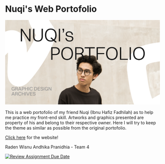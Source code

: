 # Nuqi's Web Portofolio

![Nuqi's Portofolio banner](./img/banner.png)

This is a web portofolio of my friend Nuqi (Ibnu Hafiz Fadhilah) as to help me practice my front-end skill. Artworks and graphics presented are property of his and belong to their respective owner. Here I will try to keep the theme as similar as possible from the original portofolio.

[Click here](https://module-1-rwandhika.netlify.app) for the website!

Raden Wisnu Andhika Pranidhia - Team 4

[![Review Assignment Due Date](https://classroom.github.com/assets/deadline-readme-button-24ddc0f5d75046c5622901739e7c5dd533143b0c8e959d652212380cedb1ea36.svg)](https://classroom.github.com/a/-vSzXkEt)
